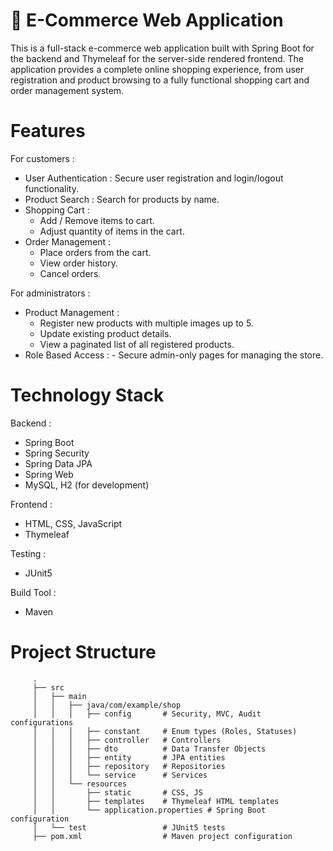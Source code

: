 # 🛒 E-Commerce Web Application
This is a full-stack e-commerce web application built with Spring Boot for the backend and Thymeleaf for the server-side rendered frontend. The application provides a complete online shopping experience,
from user registration and product browsing to a fully functional shopping cart and order management system.

# Features
For customers : 
- User Authentication : Secure user registration and login/logout functionality.
- Product Search : Search for products by name.
- Shopping Cart :
    - Add / Remove items to cart.
    - Adjust quantity of items in the cart.
- Order Management :
    - Place orders from the cart.
    - View order history.
    - Cancel orders.
 
For administrators :
-  Product Management :
      - Register new products with multiple images up to 5.
      - Update existing product details.
      - View a paginated list of all registered products.
- Role Based Access :
      -  Secure admin-only pages for managing the store.


# Technology Stack
Backend : 
- Spring Boot
- Spring Security
- Spring Data JPA
- Spring Web
- MySQL, H2 (for development)

Frontend :
- HTML, CSS, JavaScript
- Thymeleaf

Testing : 
- JUnit5

Build Tool : 
- Maven

# Project Structure

```
     .
     ├── src
     │   ├── main
     │   │   ├── java/com/example/shop
     │   │   │   ├── config       # Security, MVC, Audit configurations
     │   │   │   ├── constant     # Enum types (Roles, Statuses)
     │   │   │   ├── controller   # Controllers
     │   │   │   ├── dto          # Data Transfer Objects
     │   │   │   ├── entity       # JPA entities
     │   │   │   ├── repository   # Repositories
     │   │   │   └── service      # Services
     │   │   └── resources
     │   │       ├── static       # CSS, JS
     │   │       ├── templates    # Thymeleaf HTML templates
     │   │       └── application.properties # Spring Boot configuration
     │   └── test                 # JUnit5 tests
     ├── pom.xml                  # Maven project configuration
```

